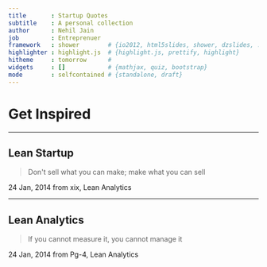 ```yaml
---
title       : Startup Quotes 
subtitle    : A personal collection
author      : Nehil Jain
job         : Entreprenuer
framework   : shower        # {io2012, html5slides, shower, dzslides, ...}
highlighter : highlight.js  # {highlight.js, prettify, highlight}
hitheme     : tomorrow      # 
widgets     : []            # {mathjax, quiz, bootstrap}
mode        : selfcontained # {standalone, draft}
---
```


# Get Inspired


--- 

## Lean Startup

> Don't sell what you can make;
> make what you can sell
>



24 Jan, 2014 from 
xix, Lean Analytics

--- 

## Lean Analytics

> If you cannot measure it,
> you cannot manage it



24 Jan, 2014 from 
Pg-4, Lean Analytics
